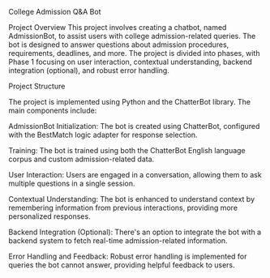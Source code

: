 College Admission Q&A Bot

Project Overview
This project involves creating a chatbot, named AdmissionBot, to assist users with college admission-related queries. The bot is designed to answer questions about admission procedures, requirements, deadlines, and more. The project is divided into phases, with Phase 1 focusing on user interaction, contextual understanding, backend integration (optional), and robust error handling.

Project Structure

The project is implemented using Python and the ChatterBot library. The main components include:

AdmissionBot Initialization:
The bot is created using ChatterBot, configured with the BestMatch logic adapter for response selection.

Training:
The bot is trained using both the ChatterBot English language corpus and custom admission-related data.

User Interaction:
Users are engaged in a conversation, allowing them to ask multiple questions in a single session.

Contextual Understanding:
The bot is enhanced to understand context by remembering information from previous interactions, providing more personalized responses.

Backend Integration (Optional):
There's an option to integrate the bot with a backend system to fetch real-time admission-related information.

Error Handling and Feedback:
Robust error handling is implemented for queries the bot cannot answer, providing helpful feedback to users.
